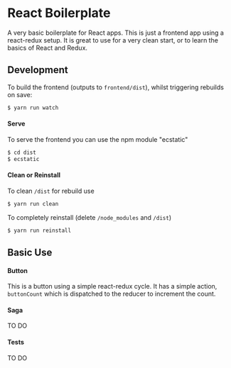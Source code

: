 # React Boilerplate

A very basic boilerplate for React apps. This is just a frontend app using a react-redux setup. It is great to use for a very clean start, or to learn the basics of React and Redux.

## Development

To build the frontend (outputs to `frontend/dist`), whilst triggering rebuilds on save:

```bash
$ yarn run watch
```

#### Serve

To serve the frontend you can use the npm module "ecstatic"

```bash
$ cd dist
$ ecstatic
```

#### Clean or Reinstall

To clean `/dist` for rebuild use

```bash
$ yarn run clean
```

To completely reinstall (delete `/node_modules` and `/dist`)

```bash
$ yarn run reinstall
```

## Basic Use

#### Button

This is a button using a simple react-redux cycle. It has a simple action, `buttonCount` which is dispatched to the reducer to increment the count.

#### Saga

TO DO

#### Tests

TO DO